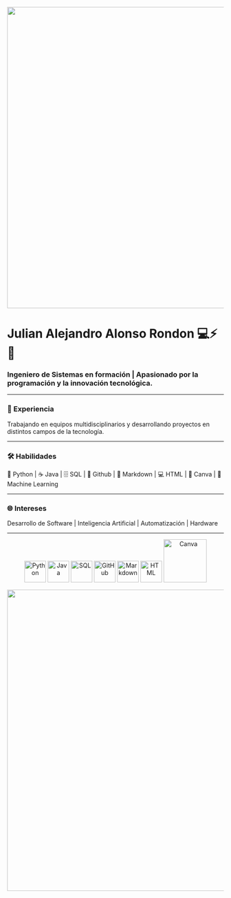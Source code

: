 <p align="center">
  <img src="https://e0.pxfuel.com/wallpapers/228/229/desktop-wallpaper-retro-pc-old-school.jpg" width="700"/>
</p>

# Julian Alejandro Alonso Rondon 💻⚡🚀

### Ingeniero de Sistemas en formación | Apasionado por la programación y la innovación tecnológica.

---

### 💼 Experiencia
Trabajando en equipos multidisciplinarios y desarrollando proyectos en distintos campos de la tecnología.

---

### 🛠️ Habilidades
🐍 Python | ☕ Java | 🗄️ SQL | 🔧 Github | 📝 Markdown | 💻 HTML | 🎨 Canva | 🧬 Machine Learning

---

### 🌐 Intereses
Desarrollo de Software | Inteligencia Artificial | Automatización | Hardware

---

<p align="center">
  <img src="https://cdn.jsdelivr.net/gh/devicons/devicon/icons/python/python-original.svg" width="50" title="Python"/>
  <img src="https://cdn.jsdelivr.net/gh/devicons/devicon/icons/java/java-original.svg" width="50" title="Java"/>
  <img src="https://cdn.jsdelivr.net/gh/devicons/devicon/icons/mysql/mysql-original.svg" width="50" title="SQL"/>
  <img src="https://cdn.jsdelivr.net/gh/devicons/devicon/icons/github/github-original.svg" width="50" title="GitHub"/>
  <img src="https://cdn.jsdelivr.net/gh/devicons/devicon/icons/markdown/markdown-original.svg" width="50" title="Markdown"/>
  <img src="https://cdn.jsdelivr.net/gh/devicons/devicon/icons/html5/html5-original.svg" width="50" title="HTML"/>
  <img src="https://img.shields.io/badge/Canva-C-blue?style=for-the-badge&logo=canva" width="100" title="Canva"/>
</p>

<p align="center">
  <img src="https://i.pinimg.com/1200x/e5/89/81/e589817c4b977a3a3c98a9a71e03bf08.jpg" width="700"/>
</p>
